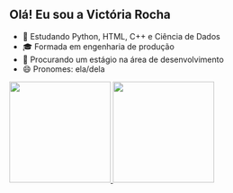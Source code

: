 ## Olá! Eu sou a Victória Rocha

- 🌱 Estudando Python, HTML, C++ e Ciência de Dados
- 🎓 Formada em engenharia de produção
- 👯 Procurando um estágio na área de desenvolvimento 
- 😄 Pronomes: ela/dela
<div>
<a href="https://github.com/Vicotirah">
<img height="180cm" src="https://github-readme-stats.vercel.app/api?username=Vicotirah&show_icons=true&theme=dracula&include_all_commits=true&count_private=true"/>
<img height="180cm" src="![Vicotirah's GitHub stats](https://github-readme-stats.vercel.app/api?username=Vicotirah&show_icons=true)"/>


</div>
